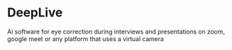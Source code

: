 # DeepLive
Ai software for eye correction during interviews and presentations on zoom, google meet or any platform that uses a virtual camera
